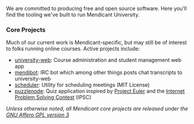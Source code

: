 We are committed to producing free and open source software.  Here you'll find the tooling we've built to run Mendicant University.

### Core Projects

Much of our current work is Mendicant-specific, but may still be of interest to folks running online courses.  Active projects include:

  * [university-web](https://github.com/mendicant-university/university-web): Course administration and student management web app
  * [mendibot](https://github.com/mendicant-university/mendibot): IRC bot which among other things posts chat transcripts to university-web
  * [scheduler](https://github.com/mendicant-university/scheduler): Utility for scheduling meetings (MIT License)
  * [puzzlenode](https://github.com/mendicant-university/puzzlenode): Quiz application inspired by [Project Euler](http://projecteuler.net/) and the [Internet Problem
  Solving Contest](http://ipsc.ksp.sk/) (IPSC)

_Unless otherwise noted, all Mendicant core projects are released under the [GNU Affero GPL version 3](http://www.gnu.org/licenses/agpl.html)_